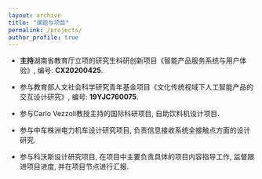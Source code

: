 ```yaml
---
layout: archive
title: "课题与项目"
permalink: /projects/
author_profile: true
---
```



* **主持**湖南省教育厅立项的研究生科研创新项目《智能产品服务系统与用户体验》, 编号: **CX20200425**.

* 参与教育部人文社会科学研究青年基金项目《文化传统视域下人工智能产品的交互设计研究》, 编号: **19YJC760075**. 

* 参与Carlo Vezzoli教授主持的国际科研项目, 自助饮料机设计项目.

* 参与中车株洲电力机车设计研究项目, 负责信息接收系统全接触点方面的设计研究.

* 参与科沃斯设计研究项目, 在项目中主要负责具体的项目内容指导工作, 监督跟进项目进度, 并在项目节点进行汇报.

